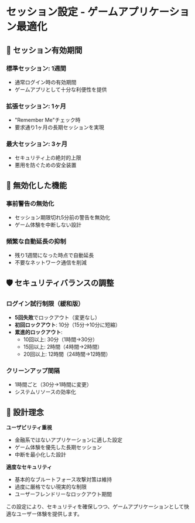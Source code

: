 # セッション設定 - ゲームアプリケーション最適化

## 📅 セッション有効期間

### 標準セッション: **1週間**
- 通常ログイン時の有効期間
- ゲームアプリとして十分な利便性を提供

### 拡張セッション: **1ヶ月** 
- "Remember Me"チェック時
- 要求通り1ヶ月の長期セッションを実現

### 最大セッション: **3ヶ月**
- セキュリティ上の絶対的上限
- 悪用を防ぐための安全装置

## 🚫 無効化した機能

### 事前警告の無効化
- セッション期限切れ5分前の警告を無効化
- ゲーム体験を中断しない設計

### 頻繁な自動延長の抑制
- 残り1週間になった時点で自動延長
- 不要なネットワーク通信を削減

## 🛡️ セキュリティバランスの調整

### ログイン試行制限（緩和版）
- **5回失敗**でロックアウト（変更なし）
- **初回ロックアウト**: 10分（15分→10分に短縮）
- **累進的ロックアウト**:
  - 10回以上: 30分（1時間→30分）
  - 15回以上: 2時間（4時間→2時間）
  - 20回以上: 12時間（24時間→12時間）

### クリーンアップ間隔
- 1時間ごと（30分→1時間に変更）
- システムリソースの効率化

## 🎯 設計理念

**ユーザビリティ重視**
- 金融系ではないアプリケーションに適した設定
- ゲーム体験を優先した長期セッション
- 中断を最小化した設計

**適度なセキュリティ**
- 基本的なブルートフォース攻撃対策は維持
- 過度に厳格でない現実的な制限
- ユーザーフレンドリーなロックアウト期間

この設定により、セキュリティを確保しつつ、ゲームアプリケーションとして快適なユーザー体験を提供します。